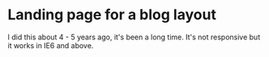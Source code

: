 # Landing page for a blog layout

I did this about 4 - 5 years ago, it's been a long time.
It's not responsive but it works in IE6 and above.


